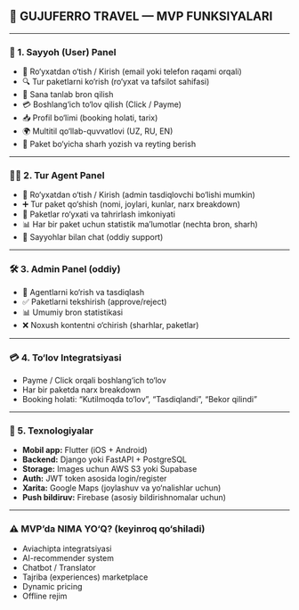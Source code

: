## 🚀 GUJUFERRO TRAVEL — MVP FUNKSIYALARI

---

### 👤 1. Sayyoh (User) Panel

* 📲 Ro‘yxatdan o‘tish / Kirish (email yoki telefon raqami orqali)
* 🔍 Tur paketlarni ko‘rish (ro‘yxat va tafsilot sahifasi)
* 📆 Sana tanlab bron qilish
* 💳 Boshlang‘ich to‘lov qilish (Click / Payme)
* 📥 Profil bo‘limi (booking holati, tarix)
* 🌍 Multitil qo‘llab-quvvatlovi (UZ, RU, EN)
* 📝 Paket bo‘yicha sharh yozish va reyting berish

---

### 🧑‍💼 2. Tur Agent Panel

* 🔐 Ro‘yxatdan o‘tish / Kirish (admin tasdiqlovchi bo‘lishi mumkin)
* ➕ Tur paket qo‘shish (nomi, joylari, kunlar, narx breakdown)
* 📂 Paketlar ro‘yxati va tahrirlash imkoniyati
* 📊 Har bir paket uchun statistik ma’lumotlar (nechta bron, sharh)
* 💬 Sayyohlar bilan chat (oddiy support)

---

### 🛠 3. Admin Panel (oddiy)

* 👥 Agentlarni ko‘rish va tasdiqlash
* ✅ Paketlarni tekshirish (approve/reject)
* 📊 Umumiy bron statistikasi
* ❌ Noxush kontentni o‘chirish (sharhlar, paketlar)

---

### 💳 4. To‘lov Integratsiyasi

* Payme / Click orqali boshlang‘ich to‘lov
* Har bir paketda narx breakdown
* Booking holati: “Kutilmoqda to‘lov”, “Tasdiqlandi”, “Bekor qilindi”

---

### 📲 5. Texnologiyalar

* **Mobil app:** Flutter (iOS + Android)
* **Backend:** Django yoki FastAPI + PostgreSQL
* **Storage:** Images uchun AWS S3 yoki Supabase
* **Auth:** JWT token asosida login/register
* **Xarita:** Google Maps (joylashuv va yo‘nalishlar uchun)
* **Push bildiruv:** Firebase (asosiy bildirishnomalar uchun)

---

### ⚠️ MVP’da NIMA YO‘Q? (keyinroq qo‘shiladi)

* Aviachipta integratsiyasi
* AI-recommender system
* Chatbot / Translator
* Tajriba (experiences) marketplace
* Dynamic pricing
* Offline rejim

